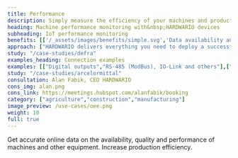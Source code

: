 ```yaml
---
title: Performance
description: Simply measure the efficiency of your machines and production with one number. Digitize your production.
heading: Machine performance monitoring with&nbsp;HARDWARIO devices
subheading: IoT performance monitoring
benefits: [['/_assets/images/benefits/simple.svg','Data availability and accuracy','Accurate data from connected machines available instantly online on phones and computers.'],['/_assets/images/benefits/secure.svg','Higher efficiency','Information on pace, downtime, production and quality leads to higher production efficiency (OEE).'],['/_assets/images/benefits/scalable.svg','Processes supervision','Overview of production flow, break times and workflows.']]
approach: ["HARDWARIO delivers everything you need to deploy a successful IoT performance monitoring project - from devices to cloud environments and APIs.","Our products and services include IoT devices and sensors, easily connected from anywhere to the Internet via LPWAN networks, connectivity, cloud-based device management and APIs for integration with other systems."]
study: "/case-studies/defra"
examples_heading: Connection examples
examples: [["Digital outputs","RS-485 (ModBus), IO-Link and others"],["PLC outputs","Dry contact, current loop and more"],["Non-invasive monitoring","Magnetic, optical and other sensors"]]
study: "/case-studies/arcelormittal"
consultation: Alan Fabik, CEO HARDWARIO
cons_img: alan.png
cons_link: https://meetings.hubspot.com/alanfabik/booking
category: ["agriculture","construction","manufacturing"]
image_preview: /use-cases/oee.png
weight: 10
full: true
---
```


Get accurate online data on the availability, quality and performance of machines and other equipment. 
Increase production efficiency. 
